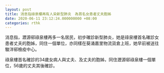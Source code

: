 ```yaml
---
layout: post
title: 消息指祿泉樓再有人染新型肺炎　為首名女患者丈夫胞姊
date: 2020-06-11 23:12:24.000000000 +08:00
categories: rthk
---
```


消息指，瀝源邨祿泉樓再多一名居民，初步確診新型肺炎，她是祿泉樓首名確診女患者丈夫的胞姊，同住一個單位，亦同樣在葵涌嘉里物流貨倉上班，她早前被送往駿洋邨檢疫中心。

祿泉樓首名確診的34歲女病人與丈夫、及丈夫的胞姊，同住瀝源邨祿泉樓一個單位，56歲的丈夫其後確診。

